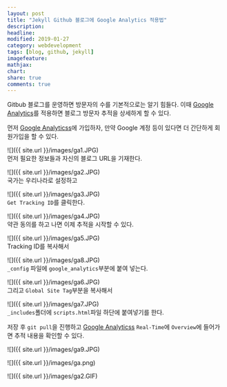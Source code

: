 ```yaml
---
layout: post
title: "Jekyll Github 블로그에 Google Analytics 적용법"
description: 
headline: 
modified: 2019-01-27
category: webdevelopment
tags: [blog, github, jekyll]
imagefeature: 
mathjax: 
chart: 
share: true
comments: true
---
```


Gitbub 블로그를 운영하면 방문자의 수를 기본적으로는 알기 힘들다. 이때 [Google Analytics](https://analytics.google.com/)를 적용하면 블로그 방문자 추적을 상세하게 할 수 있다.

먼저 [Google Analyticss](https://analytics.google.com/)에 가입하자, 만약 Google 계정 등이 있다면 더 간단하게 회원가입을 할 수 있다.

![]({{ site.url }}/images/ga1.JPG)  
먼저 필요한 정보들과 자신의 블로그 URL을 기재한다.

![]({{ site.url }}/images/ga2.JPG)  
국가는 우리나라로 설정하고

![]({{ site.url }}/images/ga3.JPG)  
`Get Tracking ID`를 클릭한다.

![]({{ site.url }}/images/ga4.JPG)  
약관 동의를 하고 나면 이제 추적을 시작할 수 있다.

![]({{ site.url }}/images/ga5.JPG)  
Tracking ID를 복사해서

![]({{ site.url }}/images/ga8.JPG)  
`_config` 파일에 `google_analytics`부분에 붙여 넣는다.

![]({{ site.url }}/images/ga6.JPG)  
그리고 `Global Site Tag`부분을 복사해서

![]({{ site.url }}/images/ga7.JPG)  
`_includes`폴더에 `scripts.html`파일 하단에 붙여넣기를 한다.  

저장 후 `git pull`을 진행하고 [Google Analyticss](https://analytics.google.com/) `Real-Time`에 `Overview`에 들어가면 추적 내용을 확인할 수 있다. 

![]({{ site.url }}/images/ga9.JPG) 

![]({{ site.url }}/images/ga.png) 

![]({{ site.url }}/images/ga2.GIF) 
